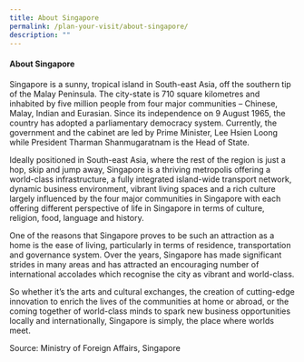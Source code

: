 ```yaml
---
title: About Singapore
permalink: /plan-your-visit/about-singapore/
description: ""
---
```

#### **About Singapore**
Singapore is a sunny, tropical island in South-east Asia, off the southern tip of the Malay Peninsula. The city-state is 710 square kilometres and inhabited by five million people from four major communities – Chinese, Malay, Indian and Eurasian. Since its independence on 9 August 1965, the country has adopted a parliamentary democracy system. Currently, the government and the cabinet <a href="https://www.pmo.gov.sg/the-cabinet" target="_blank"></a> are led by Prime Minister, Lee Hsien Loong while President Tharman Shanmugaratnam is the Head of State. 
 
Ideally positioned in South-east Asia, where the rest of the region is just a hop, skip and jump away, Singapore is a thriving metropolis offering a world-class infrastructure, a fully integrated island-wide transport network, dynamic business environment, vibrant living spaces and a rich culture largely influenced by the four major communities in Singapore with each offering different perspective of life in Singapore in terms of culture, religion, food, language and history. 
 
One of the reasons that Singapore proves to be such an attraction as a home is the ease of living, particularly in terms of residence, transportation and governance system. Over the years, Singapore has made significant strides in many areas and has attracted an encouraging number of international accolades which recognise the city as vibrant and world-class. 
 
So whether it’s the arts and cultural exchanges, the creation of cutting-edge innovation to enrich the lives of the communities at home or abroad, or the coming together of world-class minds to spark new business opportunities locally and internationally, Singapore is simply, the place where worlds meet. 
 
Source: Ministry of Foreign Affairs, Singapore <a href="https://www.mfa.gov.sg/Overseas-Mission/Ministry-of-Foreign-Affairs---Permanent-Mission-of-the-Republic-of-Singapore/About-Singapore" target="_blank"></a>